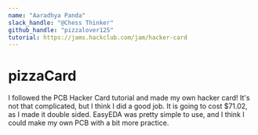 ```yaml
---
name: "Aaradhya Panda"
slack_handle: "@Chess Thinker"
github_handle: "pizzalover125"
tutorial: https://jams.hackclub.com/jam/hacker-card
---
```


# pizzaCard
I followed the PCB Hacker Card tutorial and made my own hacker card! It's not that complicated, but I think I did a good job. It is going to cost $71.02, as I made it double sided. EasyEDA was pretty simple to use, and I think I could make my own PCB with a bit more practice.
